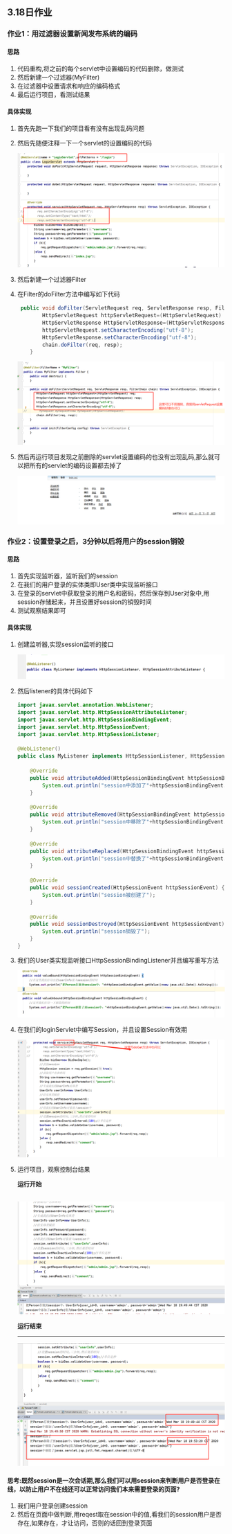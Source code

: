 ## 3.18日作业

### 作业1：用过滤器设置新闻发布系统的编码

#### 思路

1. 代码重构,将之前的每个servlet中设置编码的代码删除，做测试
2. 然后新建一个过滤器(MyFilter)
3. 在过滤器中设置请求和响应的编码格式
4. 最后运行项目，看测试结果

#### 具体实现

1. 首先先跑一下我们的项目看有没有出现乱码问题

2. 然后先随便注释一下一个servlet的设置编码的代码

   ![](pic/21.png)

3. 然后新建一个过滤器Filter

4. 在Filter的doFilter方法中编写如下代码

   ```java
    public void doFilter(ServletRequest req, ServletResponse resp, FilterChain chain) throws ServletException, IOException {
           HttpServletRequest httpServletRequest=(HttpServletRequest) req;
           HttpServletResponse HttpServletResponse=(HttpServletResponse) resp;
           httpServletRequest.setCharacterEncoding("utf-8");
           HttpServletResponse.setCharacterEncoding("utf-8");
           chain.doFilter(req, resp);
       }
   ```

   ![image-20200318192729379](pic/22)

5. 然后再运行项目发现之前删除的servlet设置编码的也没有出现乱码,那么就可以把所有的servlet的编码设置都去掉了

   ![image-20200318192912922](pic/23)

### 作业2：设置登录之后，3分钟以后将用户的session销毁

#### 思路

1. 首先实现监听器，监听我们的session
2. 在我们的用户登录的实体类即User类中实现监听接口
3. 在登录的servlet中获取登录的用户名和密码，然后保存到User对象中,用session存储起来，并且设置好session的销毁时间
4. 测试观察结果即可

#### 具体实现

1. 创建监听器,实现session监听的接口

   ![image-20200318193326917](pic/24.png)

2. 然后listener的具体代码如下

   ```java
   import javax.servlet.annotation.WebListener;
   import javax.servlet.http.HttpSessionAttributeListener;
   import javax.servlet.http.HttpSessionBindingEvent;
   import javax.servlet.http.HttpSessionEvent;
   import javax.servlet.http.HttpSessionListener;
   
   @WebListener()
   public class MyListener implements HttpSessionListener, HttpSessionAttributeListener {
   
       @Override
       public void attributeAdded(HttpSessionBindingEvent httpSessionBindingEvent) {
           System.out.println("session中添加了"+httpSessionBindingEvent.getName()+"|值为"+httpSessionBindingEvent.getValue());
       }
   
       @Override
       public void attributeRemoved(HttpSessionBindingEvent httpSessionBindingEvent) {
           System.out.println("session中移除了"+httpSessionBindingEvent.getName()+"|值为"+httpSessionBindingEvent.getValue());
       }
   
       @Override
       public void attributeReplaced(HttpSessionBindingEvent httpSessionBindingEvent) {
           System.out.println("session中替换了"+httpSessionBindingEvent.getName()+"|值为"+httpSessionBindingEvent.getValue());
       }
   
       @Override
       public void sessionCreated(HttpSessionEvent httpSessionEvent) {
           System.out.println("session被创建了");
       }
   
       @Override
       public void sessionDestroyed(HttpSessionEvent httpSessionEvent) {
           System.out.println("session销毁了");
       }
   }
   ```

3. 我们的User类实现监听接口HttpSessionBindingListener并且编写重写方法

   ![](pic/25.png)

4. 在我们的loginServlet中编写Session，并且设置Session有效期

   ![image-20200318194340830](pic/26.png)

5. 运行项目，观察控制台结果

   **运行开始**

   ​	![](pic/27.png)

   **运行结束**

   ------

   ![](pic/28.png)

#### 思考:既然session是一次会话期,那么我们可以用session来判断用户是否登录在线，以防止用户不在线还可以正常访问我们本来需要登录的页面?

1. 我们用户登录创建session
2. 然后在页面中做判断,用reqest取在session中的值,看我们的session用户是否存在,如果存在，才让访问，否则的话回到登录页面

